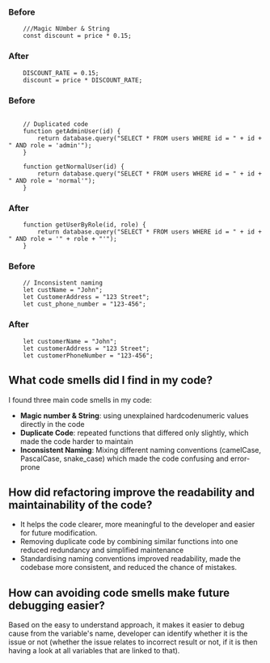 ### Before 
```
    ///Magic NUmber & String
    const discount = price * 0.15;
```
### After
```
    DISCOUNT_RATE = 0.15;
    discount = price * DISCOUNT_RATE;
```

### Before
```

    // Duplicated code
    function getAdminUser(id) {
        return database.query("SELECT * FROM users WHERE id = " + id + " AND role = 'admin'");
    }

    function getNormalUser(id) {
        return database.query("SELECT * FROM users WHERE id = " + id + " AND role = 'normal'");
    }
```
### After
```
    function getUserByRole(id, role) {
        return database.query("SELECT * FROM users WHERE id = " + id + " AND role = '" + role + "'");
    }
```

### Before
```
    // Inconsistent naming
    let custName = "John";
    let CustomerAddress = "123 Street";
    let cust_phone_number = "123-456";

```
### After
```
    let customerName = "John";
    let customerAddress = "123 Street";
    let customerPhoneNumber = "123-456";
```
## What code smells did I find in my code?
I found three main code smells in my code:
- **Magic number & String**: using unexplained hardcodenumeric values directly in the code
- **Duplicate Code**: repeated functions that differed only slightly, which made the code harder to maintain
- **Inconsistent Naming**: Mixing different naming conventions (camelCase, PascalCase, snake_case) which made the code confusing and error-prone
## How did refactoring improve the readability and maintainability of the code?
- It helps the code clearer, more meaningful to the developer and easier for future modification.
- Removing duplicate code by combining similar functions into one reduced redundancy and simplified maintenance
- Standardising naming conventions improved readability, made the codebase more consistent, and reduced the chance of mistakes.
## How can avoiding code smells make future debugging easier?
Based on the easy to understand approach, it makes it easier to debug cause from the variable's name, developer can identify whether it is the issue or not (whether the issue relates to incorrect result or not, if it is then having a look at all variables that are linked to that).
